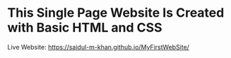 ﻿# This Single Page Website Is Created with Basic HTML and CSS
 
Live Website: https://saidul-m-khan.github.io/MyFirstWebSite/
